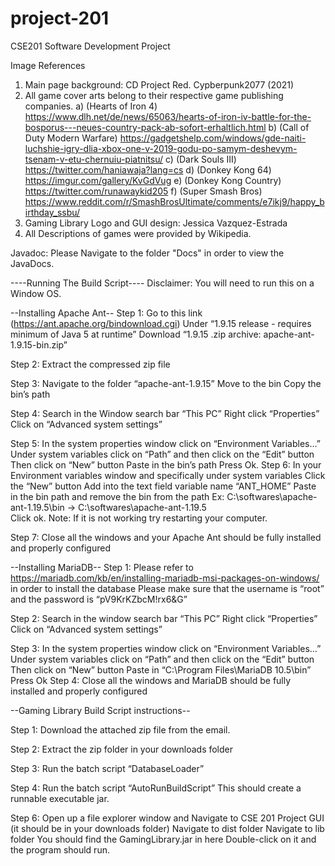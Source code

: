 # project-201
CSE201 Software Development Project

Image References
1. Main page background: CD Project Red. Cypberpunk2077 (2021)
2. All game cover arts belong to their respective game publishing companies.
    a) (Hearts of Iron 4) https://www.dlh.net/de/news/65063/hearts-of-iron-iv-battle-for-the-bosporus---neues-country-pack-ab-sofort-erhaltlich.html
    b) (Call of Duty Modern Warfare) https://gadgetshelp.com/windows/gde-naiti-luchshie-igry-dlia-xbox-one-v-2019-godu-po-samym-deshevym-tsenam-v-etu-chernuiu-piatnitsu/
    c) (Dark Souls III) https://twitter.com/haniawaja?lang=cs
    d) (Donkey Kong 64) https://imgur.com/gallery/KvGdVug
    e) (Donkey Kong Country) https://twitter.com/runawaykid205
    f) (Super Smash Bros) https://www.reddit.com/r/SmashBrosUltimate/comments/e7ikj9/happy_birthday_ssbu/
3. Gaming Library Logo and GUI design: Jessica Vazquez-Estrada
4. All Descriptions of games were provided by Wikipedia.

Javadoc:
Please Navigate to the folder "Docs" in order to view the JavaDocs.

----Running The Build Script----
Disclaimer: You will need to run this on a Window OS.

--Installing Apache Ant--
Step 1: Go to this link (https://ant.apache.org/bindownload.cgi) 
    Under “1.9.15 release - requires minimum of Java 5 at runtime”
        Download “1.9.15 .zip archive: apache-ant-1.9.15-bin.zip”

Step 2: Extract the compressed zip file 

Step 3: Navigate to the folder “apache-ant-1.9.15”
    Move to the bin
    Copy the bin’s path

Step 4: Search in the Window search bar “This PC”
    Right click “Properties”
    Click on “Advanced system settings”

Step 5: In the system properties window click on “Environment Variables…”
    Under system variables click on “Path” and then click on the “Edit” button
    Then click on “New” button 
    Paste in the bin’s path
    Press Ok.
Step 6: In your Environment variables window and specifically under system variables
    Click the “New” button
    Add into the text field variable name “ANT_HOME”
    Paste in the bin path and remove the bin from the path
        Ex: C:\softwares\apache-ant-1.19.5\bin → C:\softwares\apache-ant-1.19.5\
    Click ok.
Note: If it is not working try restarting your computer.

Step 7: Close all the windows and your Apache Ant should be fully installed and properly configured

--Installing MariaDB--
Step 1: Please refer to https://mariadb.com/kb/en/installing-mariadb-msi-packages-on-windows/ in order to install the database
    Please make sure that the username is “root” and the password is “pV9KrKZbcM!rx6&G”

Step 2: Search in the window search bar “This PC”
    Right click “Properties”
    Click on “Advanced system settings”

Step 3: In the system properties window click on “Environment Variables…”
Under system variables click on “Path” and then click on the “Edit” button
    Then click on “New” button 
    Paste in “C:\Program Files\MariaDB 10.5\bin”
    Press Ok
Step 4: Close all the windows and MariaDB should be fully installed and properly configured


--Gaming Library Build Script instructions--

Step 1: Download the attached zip file from the email.

Step 2: Extract the zip folder in your downloads folder

Step 3: Run the batch script “DatabaseLoader”

Step 4: Run the batch script “AutoRunBuildScript”
    This should create a runnable executable jar.

Step 6: Open up a file explorer window and
    Navigate to CSE 201 Project GUI (it should be in your downloads folder)
    Navigate to dist folder
    Navigate to lib folder
    You should find the GamingLibrary.jar in here
    Double-click on it and the program should run.

